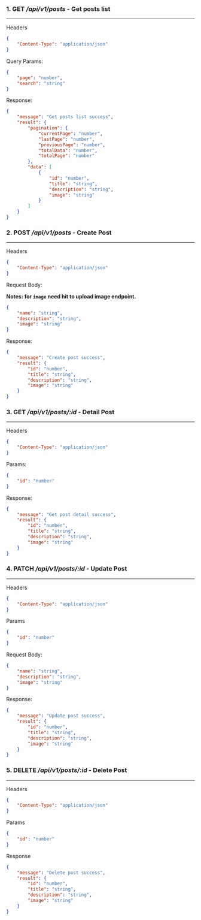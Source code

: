 ### 1. GET _/api/v1/posts_ - Get posts list

---

Headers

```json
{
	"Content-Type": "application/json"
}
```

Query Params:

```json
{
	"page": "number",
	"search": "string"
}
```

Response:

```json
{
	"message": "Get posts list success",
	"result": {
		"pagination": {
			"currentPage": "number",
			"lastPage": "number",
			"previousPage": "number",
			"totalData": "number",
			"totalPage": "number"
		},
		"data": [
			{
				"id": "number",
				"title": "string",
				"description": "string",
				"image": "string"
			}
		]
	}
}
```

### 2. POST _/api/v1/posts_ - Create Post

---

Headers

```json
{
	"Content-Type": "application/json"
}
```

Request Body:

**Notes: for `image` need hit to upload image endpoint.**

```json
{
	"name": "string",
	"description": "string",
	"image": "string"
}
```

Response:

```json
{
	"message": "Create post success",
	"result": {
		"id": "number",
		"title": "string",
		"description": "string",
		"image": "string"
	}
}
```

### 3. GET _/api/v1/posts/:id_ - Detail Post

---

Headers

```json
{
	"Content-Type": "application/json"
}
```

Params:

```json
{
	"id": "number"
}
```

Response:

```json
{
	"message": "Get post detail success",
	"result": {
		"id": "number",
		"title": "string",
		"description": "string",
		"image": "string"
	}
}
```

### 4. PATCH _/api/v1/posts/:id_ - Update Post

---

Headers

```json
{
	"Content-Type": "application/json"
}
```

Params

```json
{
	"id": "number"
}
```

Request Body:

```json
{
	"name": "string",
	"description": "string",
	"image": "string"
}
```

Response:

```json
{
	"message": "Update post success",
	"result": {
		"id": "number",
		"title": "string",
		"description": "string",
		"image": "string"
	}
}
```

### 5. DELETE _/api/v1/posts/:id_ - Delete Post

---

Headers

```json
{
	"Content-Type": "application/json"
}
```

Params

```json
{
	"id": "number"
}
```

Response

```json
{
	"message": "Delete post success",
	"result": {
		"id": "number",
		"title": "string",
		"description": "string",
		"image": "string"
	}
}
```
